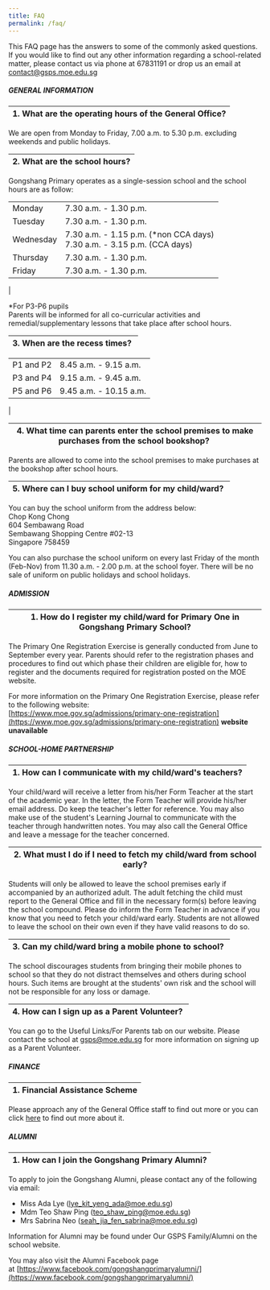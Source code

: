 ```yaml
---
title: FAQ
permalink: /faq/
---
```


This FAQ page has the answers to some of the commonly asked questions. If you would like to find out any other information regarding a school-related matter, please contact us via phone at 67831191 or drop us an email at [contact@gsps.moe.edu.sg](mailto:contact@gsps.moe.edu.sg)

#####  **GENERAL INFORMATION**

| 1\. What are the operating hours of the General Office? |
| --- |
We are open from Monday to Friday, 7.00 a.m. to 5.30 p.m. excluding weekends and public holidays.

| 2\. What are the school hours? |
| --- |
Gongshang Primary operates as a single-session school and the school hours are as follow:

| | |
|---|---|
| Monday | 7.30 a.m. - 1.30 p.m.  |
|  Tuesday | 7.30 a.m. - 1.30 p.m. |
|  Wednesday | 7.30 a.m. - 1.15 p.m. (*non CCA days)<br>7.30 a.m. - 3.15 p.m. (CCA days) |
| Thursday | 7.30 a.m. - 1.30 p.m.  |
|  Friday | 7.30 a.m. - 1.30 p.m.  |
|

*For P3-P6 pupils<br>
Parents will be informed for all co-curricular activities and remedial/supplementary lessons that take place after school hours.

| 3\. When are the recess times?  |
| --- |

|  |  |
|---|---|
| P1 and P2 | 8.45 a.m. - 9.15 a.m. |
| P3 and P4 | 9.15 a.m. - 9.45 a.m. |
| P5 and P6  | 9.45 a.m. - 10.15 a.m.  |
|

| 4\. What time can parents enter the school premises to make purchases from the school bookshop?  |
| --- |
Parents are allowed to come into the school premises to make purchases at the bookshop after school hours. 

| 5\. Where can I buy school uniform for my child/ward?  |
| --- |

You can buy the school uniform from the address below:<br>
Chop Kong Chong<br>
604 Sembawang Road<br>
Sembawang Shopping Centre #02-13<br>
Singapore 758459

You can also purchase the school uniform on every last Friday of the month (Feb-Nov) from 11.30 a.m. - 2.00 p.m. at the school foyer. There will be no sale of uniform on public holidays and school holidays.

##### **ADMISSION**

| 1\. How do I register my child/ward for Primary One in Gongshang Primary School? |
| --- |
The Primary One Registration Exercise is generally conducted from June to September every year. Parents should refer to the registration phases and procedures to find out which phase their children are eligible for, how to register and the documents required for registration posted on the MOE website.

For more information on the Primary One Registration Exercise, please refer to the following website:  
[https://www.moe.gov.sg/admissions/primary-one-registration](https://www.moe.gov.sg/admissions/primary-one-registration) **website unavailable**

##### **SCHOOL-HOME PARTNERSHIP**

| 1\. How can I communicate with my child/ward's teachers? |
| --- |
Your child/ward will receive a letter from his/her Form Teacher at the start of the academic year. In the letter, the Form Teacher will provide his/her email address. Do keep the teacher's letter for reference. You may also make use of the student's Learning Journal to communicate with the teacher through handwritten notes. You may also call the General Office and leave a message for the teacher concerned.

| 2\. What must I do if I need to fetch my child/ward from school early? |
| --- |
 Students will only be allowed to leave the school premises early if accompanied by an authorized adult. The adult fetching the child must report to the General Office and fill in the necessary form(s) before leaving the school compound. Please do inform the Form Teacher in advance if you know that you need to fetch your child/ward early. Students are not allowed to leave the school on their own even if they have valid reasons to do so.

| 3\. Can my child/ward bring a mobile phone to school?  |
| --- |
The school discourages students from bringing their mobile phones to school so that they do not distract themselves and others during school hours. Such items are brought at the students' own risk and the school will not be responsible for any loss or damage. 

| 4\. How can I sign up as a Parent Volunteer?  |
| --- |
You can go to the Useful Links/For Parents tab on our website. Please contact the school at gsps@moe.edu.sg for more information on signing up as a Parent Volunteer.

##### **FINANCE**

| 1\. Financial Assistance Scheme |
| --- |
Please approach any of the General Office staff to find out more or you can click [here](https://beta.moe.gov.sg/fees-assistance-awards-scholarships/) to find out more about it.

##### **ALUMNI**

| 1\. How can I join the Gongshang Primary Alumni? |
| --- |
To apply to join the Gongshang Alumni, please contact any of the following via email:
*   Miss Ada Lye ([lye\_kit\_yeng\_ada@moe.edu.sg](mailto:lye\_kit\_yeng\_ada@moe.edu.sg))
*   Mdm Teo Shaw Ping ([teo\_shaw\_ping@moe.edu.sg](mailto:teo\_shaw\_ping@moe.edu.sg))
*   Mrs Sabrina Neo ([seah\_jia\_fen\_sabrina@moe.edu.sg](mailto:seah\_jia\_fen\_sabrina@moe.edu.sg))

Information for Alumni may be found under Our GSPS Family/Alumni on the school website.

You may also visit the Alumni Facebook page at [https://www.facebook.com/gongshangprimaryalumni/](https://www.facebook.com/gongshangprimaryalumni/)

